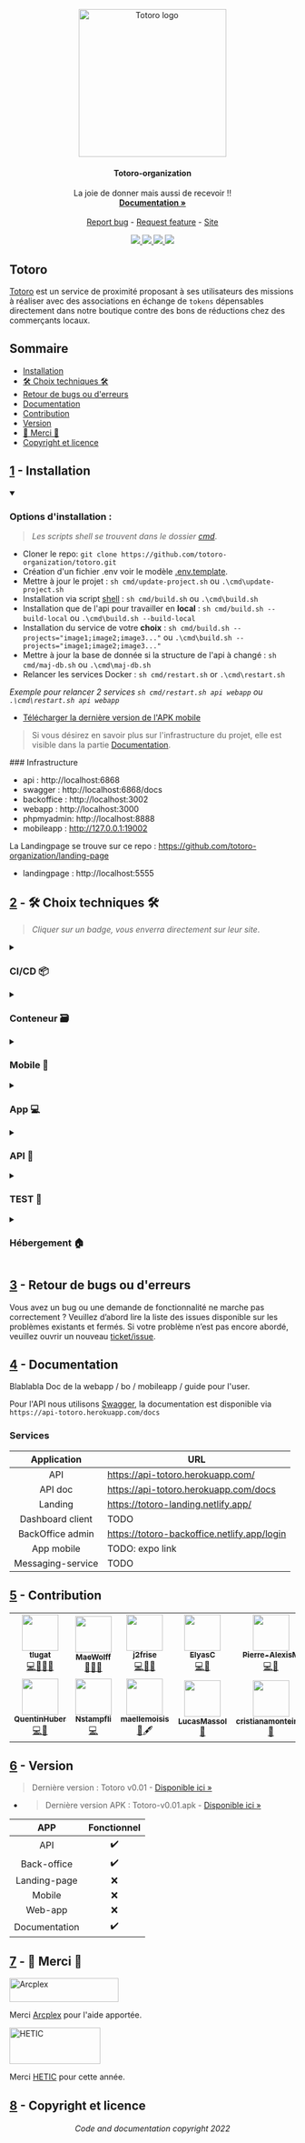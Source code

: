 <p align="center">
  <!-- OLD <a href="https://notrelandingpagepourtotoro">
    <img src="https://raw.githubusercontent.com/tlugat/totoro/ffb1bbee54e781ed38fe0a2900f89d14dacbae8d/backoffice/src/assets/image/logo/totoro-logo.svg" alt="Totoro logo" width="220" height="175">-->
  <a href="https://notrelandingpagepourtotoro">
    <img src="https://avatars.githubusercontent.com/u/108217701?s=200&v=4" alt="Totoro logo" width="260" height="260">

  </a>
</p>
<h4 align="center">Totoro-organization</h4>
<p align="center">
  La joie de donner mais aussi de recevoir !!
  <br>
  <a href="https://docs-totoro.netlify.app/docs/intro"><strong>Documentation »</strong></a>
  <br>
  <br>
  <a href="https://github.com/totoro-organization/totoro/issues/new?assignees=-&labels=🐛%20bugfix">Report bug</a>
  -
  <a href="https://github.com/totoro-organization/totoro/issues/new?assignees=&labels=🚀%20feature">Request feature</a>
  -
  <a href="https://notrelandingpagepourtotoro">Site</a>
</p>

<p align="center">
	<a href="https://">
		<img src="https://img.shields.io/badge/github-%23121011.svg?style=for-the-badge&logo=github&logoColor=white">
	</a>
	<a href="https://">
		<img src="https://img.shields.io/badge/Trello-%23026AA7.svg?style=for-the-badge&logo=Trello&logoColor=white">
	</a>
	<a href="https://">
		<img src="https://img.shields.io/badge/Discord-%237289DA.svg?style=for-the-badge&logo=discord&logoColor=white">
	</a>
	<a href="https://">
		<img src="https://img.shields.io/badge/figma-%23F24E1E.svg?style=for-the-badge&logo=figma&logoColor=white">
	</a>	
</p>

## Totoro

[Totoro](https://notrelandingpagepourtotoro) est un service de proximité proposant à ses utilisateurs des missions à réaliser avec des associations en échange de `tokens` dépensables directement dans notre boutique contre des bons de réductions chez des commerçants locaux.


## Sommaire

- [Installation](#1---installation)
- [🛠 Choix techniques 🛠](#2----choix-techniques-)
- [Retour de bugs ou d'erreurs](#3---retour-de-bugs-ou-derreurs)
- [Documentation](#4---documentation)
- [Contribution](#5---contribution)
- [Version](#6---version)
- [🙏 Merci 🙏](#7----merci-)
- [Copyright et licence](#8---copyright-et-licence)


## [1](#sommaire) - Installation

<details open>
<summary><h3>Options d'installation :</h3></summary>

> *Les scripts shell se trouvent dans le dossier [cmd](https://github.com/totoro-organization/totoro/cmd)*.
- Cloner le repo: `git clone https://github.com/totoro-organization/totoro.git`
- Création d'un fichier .env voir le modèle [.env.template](https://github.com/totoro-organization/totoro/.env.template).
- Mettre à jour le projet : `sh cmd/update-project.sh` ou `.\cmd\update-project.sh`
- Installation via script [shell](https://github.com/totoro-organization/totoro/build.sh) : `sh cmd/build.sh` ou `.\cmd\build.sh`
- Installation que de l'api pour travailler en **local** : `sh cmd/build.sh --build-local` ou `.\cmd\build.sh --build-local`
- Installation du service de votre **choix** : `sh cmd/build.sh --projects="image1;image2;image3..."` ou `.\cmd\build.sh --projects="image1;image2;image3..."`
- Mettre à jour la base de donnée si la structure de l'api à changé : `sh cmd/maj-db.sh` ou `.\cmd\maj-db.sh`
- Relancer les services Docker : `sh cmd/restart.sh` or `.\cmd\restart.sh` 

*Exemple pour relancer 2 services `sh cmd/restart.sh api webapp` ou `.\cmd\restart.sh api webapp`*

- [Télécharger la dernière version de l'APK mobile](https://github.com/totoro-organization/totoro/archive/v0.1.0.apk)

> Si vous désirez en savoir plus sur l'infrastructure du projet, elle est visible dans la partie [Documentation](#4---documentation).
</details>
### Infrastructure

- api : http://localhost:6868
- swagger : http://localhost:6868/docs
- backoffice : http://localhost:3002
- webapp : http://localhost:3000
- phpmyadmin: http://localhost:8888
- mobileapp : http://127.0.0.1:19002

La Landingpage se trouve sur ce repo : https://github.com/totoro-organization/landing-page
- landingpage : http://localhost:5555


## [2](#sommaire) - 🛠 Choix techniques 🛠

> *Cliquer sur un badge, vous enverra directement sur leur site*.
<details>
<summary><h3>CI/CD 📦</h3></summary>

 - ####  Plateforme 🧱

	[![CircleCI](https://img.shields.io/badge/circle%20ci-%23161616.svg?style=for-the-badge&logo=circleci&logoColor=white)](https://circleci.com/)

</details>

<details>
<summary><h3>Conteneur 🗃</h3></summary>

 - ####  Outil 🛠

	[![Docker](https://img.shields.io/badge/docker-%230db7ed.svg?style=for-the-badge&logo=docker&logoColor=white)](https://www.docker.com/)

</details>

<details>
<summary><h3>Mobile 📱</h3></summary>

- ####  Methodology 📌

	[![Atomic Design](https://img.shields.io/badge/atomic%20design-%23e68a00.svg?style=for-the-badge&logo=atom&logoColor=white)](https://bradfrost.com/blog/post/atomic-web-design/)


- ####  Langage 📖

	[![Typescript](https://img.shields.io/badge/typescript-%23007acc.svg?style=for-the-badge&logo=typescript&logoColor=white)](https://www.typescriptlang.org/)

- ####  Framework ⚛

	[![React Native](https://img.shields.io/badge/react_native-%2320232a.svg?style=for-the-badge&logo=react&logoColor=%2361DAFB)](https://reactnative.dev/)

- ####  Component ⚙️

	[![Styled Components](https://img.shields.io/badge/styled--components-DB7093?style=for-the-badge&logo=styled-components&logoColor=white)](https://styled-components.com/)

 - ####  Outil 🛠

	[![Expo](https://img.shields.io/badge/expo-1C1E24?style=for-the-badge&logo=expo&logoColor=#D04A37)](https://expo.dev/)

</details>

<details>
<summary><h3>App 💻</h3></summary>

- ####  Langage 📖

	[![Typescript](https://img.shields.io/badge/typescript-%23007acc.svg?style=for-the-badge&logo=typescript&logoColor=white)](https://www.typescriptlang.org/)

- ####  Framework ⚛

	[![React](https://img.shields.io/badge/react-%2320232a.svg?style=for-the-badge&logo=react&logoColor=%2361DAFB)](https://fr.reactjs.org/)

- ####  Component ⚙️

	[![MUI](https://img.shields.io/badge/MUI-%230081CB.svg?style=for-the-badge&logo=mui&logoColor=white)](https://mui.com/)

</details>

<details>
<summary><h3>API 🔣</h3></summary>

- ####  Langage 📖

	[![NodeJS](https://img.shields.io/badge/node.js-6DA55F?style=for-the-badge&logo=node.js&logoColor=white)](https://nodejs.org/fr/)
	[![Swagger](https://img.shields.io/badge/-Swagger-%23Clojure?style=for-the-badge&logo=swagger&logoColor=white)](https://swagger.io/)

[//]: # (Objectif Typescript)

 - ####  Outil 🛠

	[![Postman](https://img.shields.io/badge/Postman-FF6C37?style=for-the-badge&logo=postman&logoColor=white)](https://www.postman.com/)

</details>

<details>
<summary><h3>TEST 🧪</h3></summary>

 - ####  Test unitaire

	[![Jest](https://img.shields.io/badge/-jest-%23C21325?style=for-the-badge&logo=jest&logoColor=white)](https://jestjs.io/)


 - ####  Test e2e

	[![Cypress](https://img.shields.io/badge/-cypress-%23E5E5E5?style=for-the-badge&logo=cypress&logoColor=058a5e)](https://www.cypress.io/)

 - ####  Exemple :

	```code
	cd webapp && npm start && npm run cypress
	```
	
</details>

<details>
<summary><h3>Hébergement 🏠</h3></summary>

 - ####  Hébergement

	[![Heroku](https://img.shields.io/badge/heroku-%23430098.svg?style=for-the-badge&logo=heroku&logoColor=white)](https://www.heroku.com/)
	[![Netlify](https://img.shields.io/badge/netlify-%232D3B41.svg?style=for-the-badge&logo=netlify&logoColor=00C7B7)](https://www.netlify.com/)

</details>


## [3](#sommaire) - Retour de bugs ou d'erreurs

Vous avez un bug ou une demande de fonctionnalité ne marche pas correctement ? Veuillez d’abord lire la liste des issues disponible sur les problèmes existants et fermés. Si votre problème n’est pas encore abordé, veuillez ouvrir un nouveau [ticket/issue](https://github.com/totoro-organization/totoro/issues/new).

[//]: # (Création d'un template d'issue)


## [4](#sommaire) - Documentation

Blablabla Doc de la webapp / bo / mobileapp / guide pour l'user.

Pour l'API nous utilisons [Swagger](https://swagger.io/), la documentation est disponible via `https://api-totoro.herokuapp.com/docs`

### Services


| **Application**   | **URL**                                     |
|:-----------------:|---------------------------------------------|
| API               | https://api-totoro.herokuapp.com/           |
| API doc           | https://api-totoro.herokuapp.com/docs       |
| Landing           | https://totoro-landing.netlify.app/         |
| Dashboard client  | TODO                                        |
| BackOffice admin  | https://totoro-backoffice.netlify.app/login |
| App mobile        | TODO: expo link                             |
| Messaging-service | TODO                                        |


## [5](#sommaire) - Contribution


<table>
  <tr>
    <td align="center"><a href="https://github.com/tlugat"><img src="https://avatars.githubusercontent.com/u/56915793?v=4?s=64" width="64px;" alt=""/><br /><sub><b>tlugat</b></sub></a><br /><a href="https://github.com/totoro-organization/totoro/commits?author=tlugat" title="Code">💻</a><a href="" title="Bug">🐛</a><a href="" title="Management">📆</a><a href="" title="Review">👀</a>
</td>
    <td align="center"><a href="https://github.com/MaeWolff"><img src="https://avatars.githubusercontent.com/u/56693082?v=4?s=64" width="64px;" alt=""/><br /><sub><b>MaeWolff</b></sub></a><br /><a href="https://github.com/totoro-organization/totoro/commits?author=MaeWolff" title="Code">📱</a><a href="" title="Review">👀</a><a href="" title="Design">🎨</a></td>
    <td align="center"><a href="https://github.com/j2frise"><img src="https://avatars.githubusercontent.com/u/53154206?v=4?s=64" width="64px;" alt=""/><br /><sub><b>j2frise</b></sub></a><br /><a href="https://github.com/totoro-organization/totoro/commits?author=j2frise" title="Code">💻</a><a href="" title="Bug">🐛</a><a href="" title="Data/API">🔣</a></td>
    <td align="center"><a href="https://github.com/ElyasC"><img src="https://avatars.githubusercontent.com/u/93398025?v=4?s=64" width="64px;" alt=""/><br /><sub><b>ElyasC</b></sub></a><br /><a href="https://github.com/totoro-organization/totoro/commits?author=ElyasC" title="Code">💻</a><a href="" title="Data/API">🔣</a>
</td>
    <td align="center"><a href="https://github.com/Pierre-AlexisM"><img src="https://avatars.githubusercontent.com/u/56915632?v=4?s=64" width="64px;" alt=""/><br /><sub><b>Pierre-AlexisM</b></sub></a><br /><a href="https://github.com/totoro-organization/totoro/commits?author=Pierre-AlexisM" title="Code">💻</a><a href="" title="Management">📆</a></td>
  </tr>
  <tr>
     <td align="center"><a href="https://github.com/QuentinHuber"><img src="https://avatars.githubusercontent.com/u/56915614?v=4?s=64" width="64px;" alt=""/><br /><sub><b>QuentinHuber</b></sub></a><br /><a href="https://github.com/totoro-organization/totoro/commits?author=QuentinHuber" title="Code">💻</a><a href="" title="Design">🎨</a>
</td>
    <td align="center"><a href="https://github.com/Nstampfli"><img src="https://avatars.githubusercontent.com/u/56916270?v=4?s=64" width="64px;" alt=""/><br /><sub><b>Nstampfli</b></sub></a><br /><a href="https://github.com/totoro-organization/totoro/commits?author=Nstampfli" title="Code">💻</a>
</td>
    <td align="center"><a href="https://github.com/maellemoisis"><img src="https://avatars.githubusercontent.com/u/45653537?v=4?s=64" width="64px;" alt=""/><br /><sub><b>maellemoisis</b></sub></a><br /><a href="" title="Design">🎨</a><a title="Content">🖋</a>
</td>
    <td align="center"><a href="https://github.com/LucasMassol"><img src="https://avatars.githubusercontent.com/u/57172016?v=4?s=64" width="64px;" alt=""/><br /><sub><b>LucasMassol</b></sub></a><br /><a href="" title="Design">🎨</a>
</td>
    <td align="center"><a href="https://github.com/cristianamonteiroo"><img src="https://avatars.githubusercontent.com/u/59604348?v=4?s=64" width="64px;" alt=""/><br /><sub><b>cristianamonteiroo</b></sub></a><br /><a href="" title="Data/API">🔣</a>
</td>
  </tr>
</table>

## [6](#sommaire) - Version

> Dernière version : Totoro v0.01 - [Disponible ici »]()
 - > Dernière version APK : Totoro-v0.01.apk - [Disponible ici »]()

| APP | Fonctionnel |
| :--: | :--: |
| API | ✔️ |
| Back-office | ✔️ |
| Landing-page | ❌ |
| Mobile | ❌ |
| Web-app | ❌ |
 Documentation | ✔️ |

[//]: # (❌ ou ✔️)

## [7](#sommaire) - 🙏 Merci 🙏

<a href="https://www.arcplex.fr/">
  <img src="https://www.arcplex.fr/wp-content/uploads/2021/10/logo-arcplex-formation.png" alt="Arcplex" width="192" height="42">
</a>

Merci [Arcplex](https://www.arcplex.fr/) pour l'aide apportée.

<a href="https://www.hetic.net/">
  <img src="https://www.hetic.net/sites/all/themes/hetic_v7/img/svg/logo_hetic.svg" alt="HETIC" width="160" height="64">
</a>

Merci [HETIC](https://www.hetic.net/) pour cette année.


## [8](#sommaire) - Copyright et licence

<h6 align="center">
Code and documentation copyright 2022
</h6>
